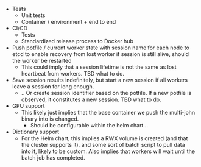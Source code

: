 - Tests
  - Unit tests
  - Container / environment + end to end
- CI/CD
  - Tests
  - Standardized release process to Docker hub
- Push potfile / current worker state with session name for each node to etcd to enable recovery from lost worker if session is still alive, should the worker be restarted
  - This could imply that a session lifetime is not the same as lost heartbeat from workers. TBD what to do.
- Save session results indefinitely, but start a new session if all workers leave a session for long enough.
  - .. Or create session identifier based on the potfile. If a new potfile is observed, it constitutes a new session. TBD what to do.
- GPU support
  - This likely just implies that the base container we push the multi-john binary into is changed.
    - Should be configurable within the helm chart...
- Dictionary support
  - For the Helm chart, this implies a RWX volume is created (and that the cluster supports it), and some sort of batch script to pull data into it, likely to be custom. Also implies that workers will wait until the batch job has completed.
